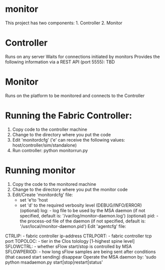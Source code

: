 # monitor
This project has two components: 1. Controller 2. Monitor
# Controller
Runs on any server
Waits for connections initiated by monitors
Provides the following information via a REST API (port 5555):
TBD
# Monitor
Runs on the platform to be monitored and connects to the Controller
# Running the Fabric Controller:
1. Copy code to the controller machine
2. Change to the directory where you put the code
3. Edit 'monitordcfg' ('e' can receive the following values: host/controller/sim/standalone)
4. Run controller: python monitorrun.py
# Running monitor
1. Copy the code to the monitored machine
2. Change to the directory where you put the monitor code
3. Edit/Create 'monitordcfg' file:
    - set 'e'to 'host
    - set 'd' to the required verbosity level (DEBUG/INFO/ERROR)
(optional) log: - log file to be used by the MSA daemon (if not specified, default is: '/var/log/monitor-daemon.log')
(optional) pid: - the process-od file of the daemon (if not specified, default is: '/usr/local/monitor-daemon.pid')
Edit 'agentcfg' file:

CTRLIP: - fabric controller ip-address
CTRLPORT: - fabric controller tcp port
TOPOLOC: - tier in the Clos tolology [1-highest spine level]
SFLOWCTRL: - whether sFlow start/stop is controlled by MSA
SFLOWPERIOD: - how long sFlow samples are being sent after conditions (that caused start sending) disappear
Operate the MSA daemon by: 'sudo python msadaemon.py start|stop|restart|status'
